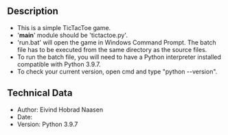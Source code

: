 ## Description
- This is a simple TicTacToe game.
- '__main__' module should be 'tictactoe.py'.
- 'run.bat' will open the game in Windows Command Prompt. The batch file has to be executed from the same directory as the source files.
- To run the batch file, you will need to have a Python interpreter installed compatible with Python 3.9.7.
- To check your current version, open cmd and type "python --version".

## Technical Data
- Author: Eivind Hobrad Naasen
- Date: 
- Version: Python 3.9.7
